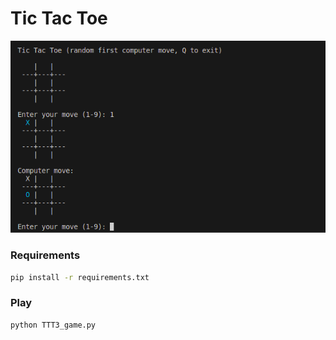 # Tic Tac Toe

![](https://github.com/minte9/algorithms-pages/blob/main/main/applications/tic_tac_toe/TTT.png)

### Requirements

~~~sh
pip install -r requirements.txt
~~~

### Play

~~~sh
python TTT3_game.py
~~~
